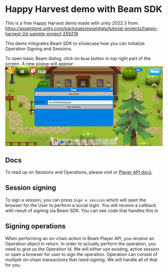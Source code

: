 # Happy Harvest demo with Beam SDK

This is a free Happy Harvest demo made with unity 2022.3 from:  
https://assetstore.unity.com/packages/essentials/tutorial-projects/happy-harvest-2d-sample-project-259218

This demo integrates Beam SDK to showcase how you can initialize Operation Signing and Sessions.

To open basic Beam dialog, click on `Beam` button in top right part of the screen. A new popup will appear:
![img.png](img.png)

## Docs
To read up on Sessions and Operations, please visit or [Player API docs](https://docs.onbeam.com/service/introduction-player-api).

## Session signing
To sign a session, you can press `Sign a session` which will open the browser for the User to perform a social login. You will receive a callback with result of signing via Beam SDK.
You can see code that handles this in 
## Signing operations
When performing an on-chain action in Beam Player API, you receive an Operation object in return. In order to actually perform the operation, you need to give us the Operation Id. We will either use existing, active session or open a browser for user to sign the operation.
Operation can consist of multiple on-chain transactions that need signing. We will handle all of that for you.
